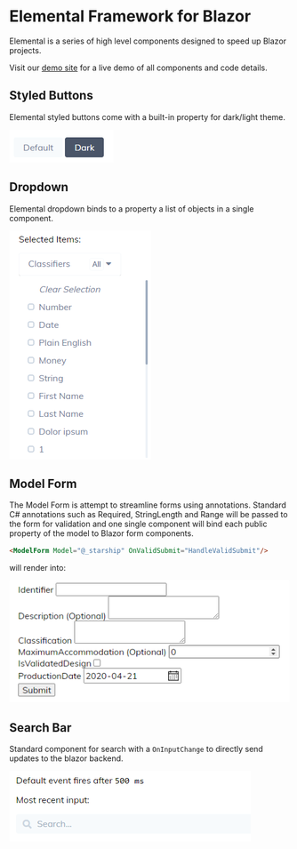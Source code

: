 <!--
 Copyright (c) 2020 Apption Corporation
 
 This Source Code Form is subject to the terms of the Mozilla Public
 License, v. 2.0. If a copy of the MPL was not distributed with this
 file, You can obtain one at http://mozilla.org/MPL/2.0/.
-->

# Elemental Framework for Blazor

Elemental is a series of high level components designed to speed up Blazor projects.

Visit our [demo site](https://elemental-docs-app.azurewebsites.net/) for a live demo of all components and code details.

## Styled Buttons

Elemental styled buttons come with a built-in property for dark/light theme.

![Button image](docs/images/buttons.png)

## Dropdown

Elemental dropdown binds to a property a list of objects in a single component.

![Dropdown image](docs/images/Dropdown.png)

## Model Form

The Model Form is attempt to streamline forms using annotations. Standard C# annotations such as Required, StringLength and Range will be passed to the form for validation and one single component will bind each public property of the model to Blazor form components.

```html
<ModelForm Model="@_starship" OnValidSubmit="HandleValidSubmit"/>
```

will render into:

![ModelForm image](docs/images/ModelForm.png)

## Search Bar

Standard component for search with a `OnInputChange` to directly send updates to the blazor backend.

![SearchBar image](docs/images/SearchBar.png)